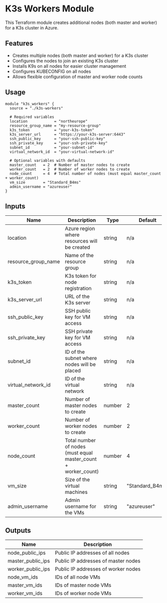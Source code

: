 # K3s Workers Module

This Terraform module creates additional nodes (both master and worker) for a K3s cluster in Azure.

## Features

- Creates multiple nodes (both master and worker) for a K3s cluster
- Configures the nodes to join an existing K3s cluster
- Installs K9s on all nodes for easier cluster management
- Configures KUBECONFIG on all nodes
- Allows flexible configuration of master and worker node counts

## Usage

```hcl
module "k3s_workers" {
  source = "./k3s-workers"

  # Required variables
  location            = "northeurope"
  resource_group_name = "my-resource-group"
  k3s_token           = "your-k3s-token"
  k3s_server_url      = "https://your-k3s-server:6443"
  ssh_public_key      = "your-ssh-public-key"
  ssh_private_key     = "your-ssh-private-key"
  subnet_id           = "your-subnet-id"
  virtual_network_id  = "your-virtual-network-id"
  
  # Optional variables with defaults
  master_count   = 2  # Number of master nodes to create
  worker_count   = 2  # Number of worker nodes to create
  node_count     = 4  # Total number of nodes (must equal master_count + worker_count)
  vm_size        = "Standard_B4ms"
  admin_username = "azureuser"
}
```

## Inputs

| Name | Description | Type | Default | Required |
|------|-------------|------|---------|:--------:|
| location | Azure region where resources will be created | string | n/a | yes |
| resource_group_name | Name of the resource group | string | n/a | yes |
| k3s_token | K3s token for node registration | string | n/a | yes |
| k3s_server_url | URL of the K3s server | string | n/a | yes |
| ssh_public_key | SSH public key for VM access | string | n/a | yes |
| ssh_private_key | SSH private key for VM access | string | n/a | yes |
| subnet_id | ID of the subnet where nodes will be placed | string | n/a | yes |
| virtual_network_id | ID of the virtual network | string | n/a | yes |
| master_count | Number of master nodes to create | number | 2 | no |
| worker_count | Number of worker nodes to create | number | 2 | no |
| node_count | Total number of nodes (must equal master_count + worker_count) | number | 4 | no |
| vm_size | Size of the virtual machines | string | "Standard_B4ms" | no |
| admin_username | Admin username for the VMs | string | "azureuser" | no |

## Outputs

| Name | Description |
|------|-------------|
| node_public_ips | Public IP addresses of all nodes |
| master_public_ips | Public IP addresses of master nodes |
| worker_public_ips | Public IP addresses of worker nodes |
| node_vm_ids | IDs of all node VMs |
| master_vm_ids | IDs of master node VMs |
| worker_vm_ids | IDs of worker node VMs | 